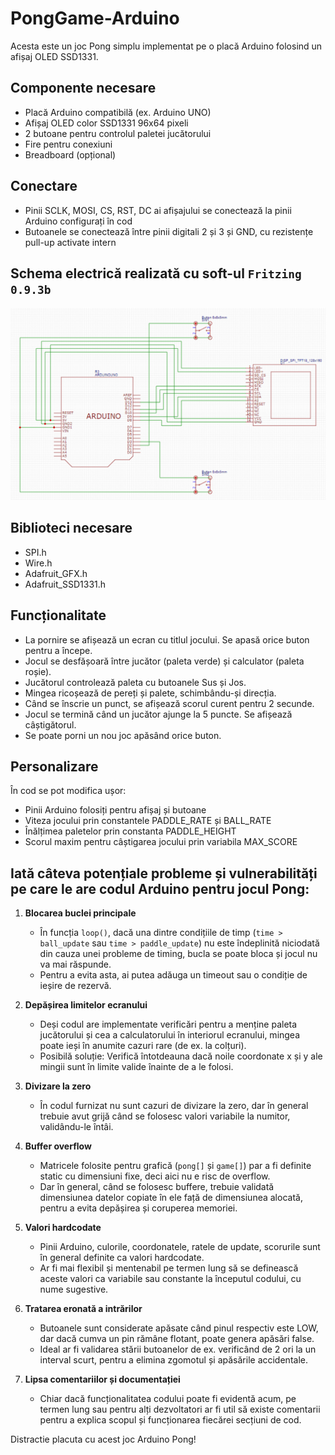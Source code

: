 # PongGame-Arduino 

Acesta este un joc Pong simplu implementat pe o placă Arduino folosind un afișaj OLED SSD1331.

## Componente necesare

- Placă Arduino compatibilă (ex. Arduino UNO)
- Afișaj OLED color SSD1331 96x64 pixeli
- 2 butoane pentru controlul paletei jucătorului
- Fire pentru conexiuni
- Breadboard (opțional)

## Conectare

- Pinii SCLK, MOSI, CS, RST, DC ai afișajului se conectează la pinii Arduino configurați în cod
- Butoanele se conectează între pinii digitali 2 și 3 și GND, cu rezistențe pull-up activate intern

## Schema electrică realizată cu soft-ul `Fritzing 0.9.3b`

![Schema electrică](https://github.com/ionescuionut1708/PongGame-Arduino/blob/main/Schema%20electrica.png)

## Biblioteci necesare

- SPI.h
- Wire.h 
- Adafruit_GFX.h
- Adafruit_SSD1331.h

## Funcționalitate

- La pornire se afișează un ecran cu titlul jocului. Se apasă orice buton pentru a începe.
- Jocul se desfășoară între jucător (paleta verde) și calculator (paleta roșie). 
- Jucătorul controlează paleta cu butoanele Sus și Jos.
- Mingea ricoșează de pereți și palete, schimbându-și direcția.
- Când se înscrie un punct, se afișează scorul curent pentru 2 secunde.
- Jocul se termină când un jucător ajunge la 5 puncte. Se afișează câștigătorul.
- Se poate porni un nou joc apăsând orice buton.

## Personalizare

În cod se pot modifica ușor:
- Pinii Arduino folosiți pentru afișaj și butoane  
- Viteza jocului prin constantele PADDLE_RATE și BALL_RATE
- Înălțimea paletelor prin constanta PADDLE_HEIGHT
- Scorul maxim pentru câștigarea jocului prin variabila MAX_SCORE

## Iată câteva potențiale probleme și vulnerabilități pe care le are codul Arduino pentru jocul Pong:

1. **Blocarea buclei principale**
   - În funcția `loop()`, dacă una dintre condițiile de timp (`time > ball_update` sau `time > paddle_update`) nu este îndeplinită niciodată din cauza unei probleme de timing, bucla se poate bloca și jocul nu va mai răspunde.
   - Pentru a evita asta, ai putea adăuga un timeout sau o condiție de ieșire de rezervă.

2. **Depășirea limitelor ecranului**
   - Deși codul are implementate verificări pentru a menține paleta jucătorului și cea a calculatorului în interiorul ecranului, mingea poate ieși în anumite cazuri rare (de ex. la colțuri).
   - Posibilă soluție: Verifică întotdeauna dacă noile coordonate x și y ale mingii sunt în limite valide înainte de a le folosi.

3. **Divizare la zero**
   - În codul furnizat nu sunt cazuri de divizare la zero, dar în general trebuie avut grijă când se folosesc valori variabile la numitor, validându-le întâi.

4. **Buffer overflow**
   - Matricele folosite pentru grafică (`pong[]` și `game[]`) par a fi definite static cu dimensiuni fixe, deci aici nu e risc de overflow.
   - Dar în general, când se folosesc buffere, trebuie validată dimensiunea datelor copiate în ele față de dimensiunea alocată, pentru a evita depășirea și coruperea memoriei.

5. **Valori hardcodate**
   - Pinii Arduino, culorile, coordonatele, ratele de update, scorurile sunt în general definite ca valori hardcodate. 
   - Ar fi mai flexibil și mentenabil pe termen lung să se definească aceste valori ca variabile sau constante la începutul codului, cu nume sugestive.

6. **Tratarea eronată a intrărilor**
   - Butoanele sunt considerate apăsate când pinul respectiv este LOW, dar dacă cumva un pin rămâne flotant, poate genera apăsări false.
   - Ideal ar fi validarea stării butoanelor de ex. verificând de 2 ori la un interval scurt, pentru a elimina zgomotul și apăsările accidentale.

7. **Lipsa comentariilor și documentației**
   - Chiar dacă funcționalitatea codului poate fi evidentă acum, pe termen lung sau pentru alți dezvoltatori ar fi util să existe comentarii pentru a explica scopul și funcționarea fiecărei secțiuni de cod.

Distractie placuta cu acest joc Arduino Pong!
